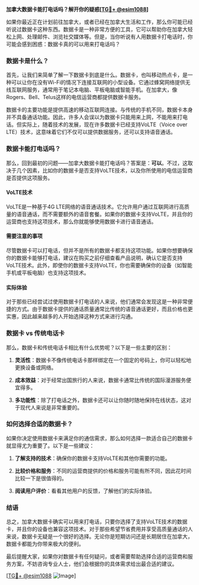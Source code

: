 **加拿大数据卡能打电话吗？解开你的疑惑[[TG💪+ @esim1088](https://t.me/s/esim1088)]**

如果你最近正在计划前往加拿大，或者已经在加拿大生活和工作，那么你可能已经听说过数据卡这种东西。数据卡是一种非常方便的工具，它可以帮助你在加拿大轻松上网、处理邮件、浏览社交媒体等。但是，当你听说有人用数据卡打电话时，你可能会感到困惑：数据卡真的可以用来打电话吗？

### 数据卡是什么？

首先，让我们来简单了解一下数据卡到底是什么。数据卡，也叫移动热点卡，是一种可以让你在没有Wi-Fi的情况下连接互联网的小型设备。它通过蜂窝网络提供无线互联网服务，通常用于笔记本电脑、平板电脑或智能手机。在加拿大，像Rogers、Bell、Telus这样的电信运营商都提供数据卡服务。

数据卡的主要功能是提供高速的移动互联网连接。与传统的手机不同，数据卡本身并不具备通话功能。因此，许多人会误以为数据卡只能用来上网，不能用来打电话。但实际上，随着技术的发展，现在许多数据卡已经支持VoLTE（Voice over LTE）技术，这意味着它们不仅可以提供数据服务，还可以支持语音通话。

### 数据卡能打电话吗？

那么，回到最初的问题——加拿大数据卡能打电话吗？答案是：**可以**。不过，这取决于几个因素，比如你的数据卡是否支持VoLTE技术，以及你所使用的电信运营商是否提供这项服务。

#### VoLTE技术

VoLTE是一种基于4G LTE网络的语音通话技术。它允许用户通过互联网进行高质量的语音通话，而不需要额外的语音套餐。如果你的数据卡支持VoLTE，并且你的运营商也支持这项技术，那么你就能够使用数据卡进行语音通话。

#### 需要注意的事项

尽管数据卡可以打电话，但并不是所有的数据卡都支持这项功能。如果你想要确保你的数据卡能够打电话，建议在购买之前仔细查看产品说明，确认它是否支持VoLTE技术。此外，即使你的数据卡支持VoLTE，你也需要确保你的设备（如智能手机或平板电脑）也支持这项技术。

#### 实际体验

对于那些已经尝试过使用数据卡打电话的人来说，他们通常会发现这是一种非常便捷的方式。由于数据卡提供的通话质量通常比传统的语音通话更好，而且价格也更实惠，因此越来越多的人开始选择这种方式来进行沟通。

### 数据卡 vs 传统电话卡

那么，数据卡和传统电话卡相比有什么优势呢？以下是一些主要的区别：

1. **灵活性**：数据卡不像传统电话卡那样绑定在一个固定的号码上，你可以轻松地更换设备或网络。
   
2. **成本效益**：对于经常出国旅行的人来说，数据卡通常比传统的国际漫游服务便宜得多。
   
3. **多功能性**：除了打电话之外，数据卡还可以让你随时随地保持在线状态，这对于现代人来说是非常重要的。

### 如何选择合适的数据卡？

如果你决定使用数据卡来满足你的通信需求，那么如何选择一款适合自己的数据卡就显得尤为重要了。以下是一些建议：

1. **了解支持的技术**：确保你的数据卡支持VoLTE和其他你需要的功能。
   
2. **比较价格和服务**：不同的运营商提供的价格和服务可能有所不同，因此花时间比较一下是很值得的。
   
3. **阅读用户评价**：看看其他用户的反馈，了解他们的实际体验。

### 结语

总之，加拿大数据卡确实可以用来打电话，只要你选择了支持VoLTE技术的数据卡，并且你的设备也兼容这项技术。对于那些希望节省费用并享受高质量通话的人来说，数据卡无疑是一个很好的选择。无论你是短期访问还是长期居住在加拿大，数据卡都能为你带来极大的便利。

最后提醒大家，如果你对数据卡有任何疑问，或者需要帮助选择合适的运营商和服务方案，不妨咨询专业人士，他们会根据你的具体需求给出最合适的建议。

[[TG💪+ @esim1088](https://t.me/s/esim1088) ![Image](https://i.postimg.cc/4NQfJmqS/Snipaste-2025-05-13-00-14-12.png)]